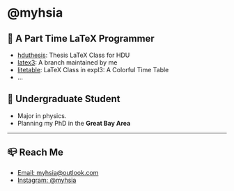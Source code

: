# @myhsia

## 👀 A Part Time LaTeX Programmer
- [hduthesis](github.com/myhsia/hduthesis): Thesis LaTeX Class for HDU
- [latex3](github.com/myhsia/latex3): A branch maintained by me
- [litetable](github.com/myhsia/litetable): LaTeX Class in expl3: A Colorful Time Table
- ...

## 📝 Undergraduate Student
- Major in physics.
- Planning my PhD in the **Great Bay Area**

---

## 📪 Reach Me
- [Email: myhsia@outlook.com](mailto:myhsia@outlook.com)
- [Instagram: @myhsia](instagram.com/myhsia)

